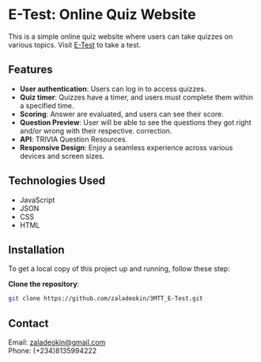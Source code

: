 # E-Test: Online Quiz Website

This is a simple online quiz website where users can take quizzes on various topics.
Visit [E-Test](https://zaladeokin.github.io/3MTT_E-Test/) to take a test.

## Features

- **User authentication**: Users can log in to access quizzes.
- **Quiz timer**: Quizzes have a timer, and users must complete them within a specified time.
- **Scoring**: Answer are evaluated, and users can see their score.
- **Question Preview**: User will be able to see the questions they got right and/or wrong with their respective. correction.
- **API**: TRIVIA Question Resources.
- **Responsive Design**: Enjoy a seamless experience across various devices and screen sizes.

## Technologies Used

- JavaScript
- JSON
- CSS
- HTML

## Installation

To get a local copy of this project up and running, follow these step:

**Clone the repository**:

```bash
git clone https://github.com/zaladeokin/3MTT_E-Test.git
```

## Contact

Email: [zaladeokin@gmail.com](https://mailto:zaladeokin@gmail.com)  
Phone: (+234)8135994222